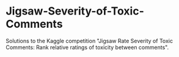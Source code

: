 # Jigsaw-Severity-of-Toxic-Comments
Solutions to the Kaggle competition "Jigsaw Rate Severity of Toxic Comments: Rank relative ratings of toxicity between comments".
